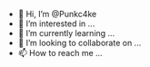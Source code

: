 - 👋 Hi, I’m @Punkc4ke
- 👀 I’m interested in ...
- 🌱 I’m currently learning ...
- 💞️ I’m looking to collaborate on ...
- 📫 How to reach me ...

<!---
Punkc4ke/Punkc4ke is a ✨ special ✨ repository because its `README.md` (this file) appears on your GitHub profile.
You can click the Preview link to take a look at your changes.
--->

